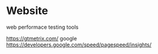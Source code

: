 # Website

web performace testing tools

https://gtmetrix.com/
google
https://developers.google.com/speed/pagespeed/insights/
